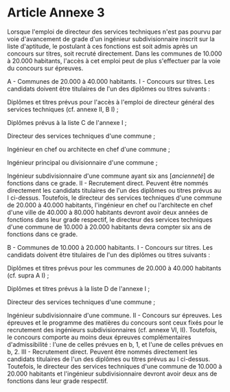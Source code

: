 # Article Annexe 3

Lorsque l'emploi de directeur des services techniques n'est pas pourvu par voie d'avancement de grade d'un ingénieur subdivisionnaire inscrit sur la liste d'aptitude, le postulant à ces fonctions est soit admis après un concours sur titres, soit recruté directement. Dans les communes de 10.000 à 20.000 habitants, l'accès à cet emploi peut de plus s'effectuer par la voie du concours sur épreuves.

A - Communes de 20.000 à 40.000 habitants.                    I - Concours sur titres.    Les candidats doivent être titulaires de l'un des diplômes ou titres suivants :

Diplômes et titres prévus pour l'accès à l'emploi de directeur général des services techniques (cf. annexe II, B I) ;

Diplômes prévus à la liste C de l'annexe I ;

Directeur des services techniques d'une commune ;

Ingénieur en chef ou architecte en chef d'une commune ;

Ingénieur principal ou divisionnaire d'une commune ;

Ingénieur subdivisionnaire d'une commune ayant six ans [*ancienneté*] de fonctions dans ce grade.                    II - Recrutement direct.    Peuvent être nommés directement les candidats titulaires de l'un des diplômes ou titres prévus au I ci-dessus. Toutefois, le directeur des services techniques d'une commune de 20.000 à 40.000 habitants, l'ingénieur en chef ou l'architecte en chef d'une ville de 40.000 à 80.000 habitants devront avoir deux années de fonctions dans leur grade respectif, le directeur des services techniques d'une commune de 10.000 à 20.000 habitants devra compter six ans de fonctions dans ce grade.

B - Communes de 10.000 à 20.000 habitants.                   I - Concours sur titres.    Les candidats doivent être titulaires de l'un des diplômes ou titres suivants :

Diplômes et titres prévus pour les communes de 20.000 à 40.000 habitants (cf. supra A I) ;

Diplômes et titres prévus à la liste D de l'annexe I ;

Directeur des services techniques d'une commune ;

Ingénieur subdivisionnaire d'une commune.                   II - Concours sur épreuves.    Les épreuves et le programme des matières du concours sont ceux fixés pour le recrutement des ingénieurs subdivisionnaires (cf. annexe VI, II). Toutefois, le concours comporte au moins deux épreuves complémentaires d'admissibilité : l'une de celles prévues en b, 1, et l'une de celles prévues en b, 2.                   III - Recrutement direct.    Peuvent être nommés directement les candidats titulaires de l'un des diplômes ou titres prévus au I ci-dessus. Toutefois, le directeur des services techniques d'une commune de 10.000 à 20.000 habitants et l'ingénieur subdivisionnaire devront avoir deux ans de fonctions dans leur grade respectif.
